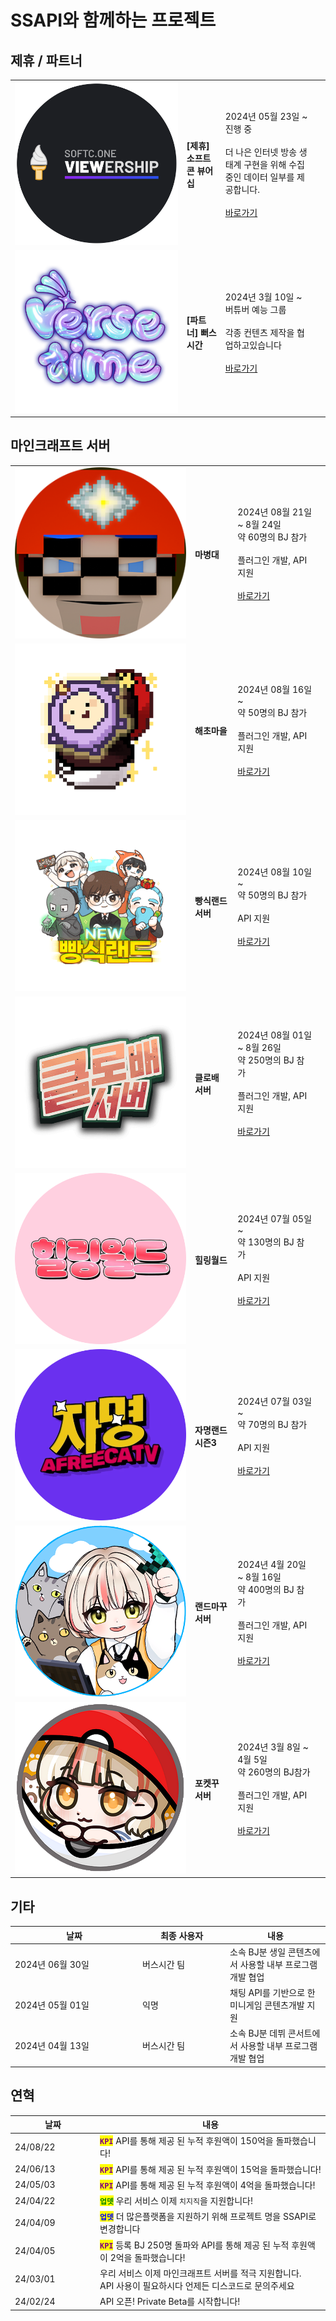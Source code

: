 # SSAPI와 함께하는 프로젝트

## 제휴 / 파트너

<table data-view="cards">
  <tbody>
    <tr>
      <td><img src="../.gitbook/assets/소프트콘 로고" alt=""></td>
      <td><h4><strong>[제휴] 소프트콘 뷰어십</strong></h4></td>
      <td>
        2024년 05월 23일 ~<br>
        진행 중<br><br>
        더 나은 인터넷 방송 생태계 구현을 위해 수집중인 데이터 일부를 제공합니다.<br><br>
        <a target="_blank" href="https://viewership.softc.one/">바로가기</a>
      </td>
      <td></td>
    </tr>
    <tr>
      <td><img src="../.gitbook/assets/버스시간 로고" alt="" data-size="original"></td>
      <td><h4><strong>[파트너] 뻐스시간</strong></h4></td>
      <td>
        <p>
          2024년 3월 10일 ~<br>
          버튜버 예능 그룹<br><br>
          각종 컨텐츠 제작을 협업하고있습니다<br><br>
          <a target="_blank" href="https://bj.afreecatv.com/versetime">바로가기</a>
        </p>
      </td>
      <td></td>
    </tr>
  </tbody>
</table>

## 마인크래프트 서버

<table data-view="cards">
  <tbody>
    <tr>
      <td><img src="../.gitbook/assets/마병대.png" alt="" data-size="original"></td>
      <td><h4>마병대</h4></td>
      <td>
        2024년 08월 21일 ~ 8월 24일<br>
        약 60명의 BJ 참가<br><br>
        플러그인 개발, API 지원<br><br>
        <a target="_blank" href="https://bj.afreecatv.com/devil0108">바로가기</a>
      </td>
      <td></td>
    </tr>
    <tr>
      <td><img src="../.gitbook/assets/해초마을.gif" alt="" data-size="original"></td>
      <td><h4>해초마을</h4></td>
      <td>
        2024년 08월 16일 ~<br>
        약 50명의 BJ 참가<br><br>
        플러그인 개발, API 지원<br><br>
        <a target="_blank" href="https://bj.afreecatv.com/kjkj4424">바로가기</a>
      </td>
      <td></td>
    </tr>
    <tr>
      <td><img src="../.gitbook/assets/빵식랜드.gif" alt="" data-size="original"></td>
      <td><h4>빵식랜드 서버</h4></td>
      <td>
        2024년 08월 10일 ~<br>
        약 50명의 BJ 참가<br><br>
        API 지원<br><br>
        <a target="_blank" href="https://bj.afreecatv.com/wbs5596">바로가기</a>
      </td>
      <td></td>
    </tr>
    <tr>
      <td><img src="../.gitbook/assets/클로배.gif" alt="" data-size="original"></td>
      <td><h4>클로배 서버</h4></td>
      <td>
        2024년 08월 01일 ~ 8월 26일<br>
        약 250명의 BJ 참가<br><br>
        플러그인 개발, API 지원<br><br>
        <a target="_blank" href="https://bj.afreecatv.com/vf3366">바로가기</a>
      </td>
      <td></td>
    </tr>
    <tr>
      <td><img src="../.gitbook/assets/gjm0211 (1).png" alt=""></td>
      <td><h4>힐링월드</h4></td>
      <td>
        2024년 07월 05일 ~<br>
        약 130명의 BJ 참가<br><br>
        API 지원<br><br>
        <a target="_blank" href="https://bj.afreecatv.com/tmlarhf155">바로가기</a>
      </td>
      <td></td>
    </tr>
    <tr>
      <td><img src="../.gitbook/assets/gjm0211.png" alt=""></td>
      <td><h4><strong>자명랜드 시즌3</strong></h4></td>
      <td>
        2024년 07월 03일 ~  <br>
        약  70명의  BJ 참가<br><br>
        API 지원<br><br>
        <a target="_blank" href="https://bj.afreecatv.com/gjm0211">바로가기</a>
      </td>
      <td></td>
    </tr>
    <tr>
      <td><img src="../.gitbook/assets/랜드마꾸 로고" alt=""></td>
      <td><h4><strong>랜드마꾸 서버</strong></h4></td>
      <td>
        2024년 4월 20일 ~ 8월 16일<br>
        약  400명의  BJ 참가<br><br>
        플러그인 개발, API 지원<br><br>
        <a target="_blank" href="https://bj.afreecatv.com/ziyom2">바로가기</a>
      </td>
      <td></td>
    </tr>
    <tr>
      <td><img src="../.gitbook/assets/포켓꾸 로고" alt=""></td>
      <td><h4><strong>포켓꾸 서버</strong></h4></td>
      <td>
        2024년 3월 8일 ~ 4월 5일<br>
        약 260명의 BJ참가<br><br>
        플러그인 개발, API 지원<br><br>
        <a target="_blank" href="https://bj.afreecatv.com/ziyom2">바로가기</a>
      </td>
      <td></td>
    </tr>
  </tbody>
</table>

## 기타

<table>
  <thead>
    <tr>
      <th width="190">날짜</th>
      <th width="126">최종 사용자</th>
      <th>내용</th>
    </tr>
  </thead>
  <tbody>
    <tr>
      <td>2024년 06월 30일</td>
      <td>버스시간 팀</td>
      <td>소속 BJ분 생일 콘텐츠에서 사용할 내부 프로그램 개발 협업</td>
    </tr>
    <tr>
      <td>2024년 05월 01일</td>
      <td>익명</td>
      <td>채팅 API를 기반으로 한 미니게임 콘텐츠개발 지원</td>
    </tr>
    <tr>
      <td>2024년 04월 13일</td>
      <td>버스시간 팀</td>
      <td>소속 BJ분 데뷔 콘서트에서 사용할 내부 프로그램 개발 협업</td>
    </tr>
  </tbody>
</table>

## 연혁

<table>
  <thead>
    <tr>
      <th width="122">날짜</th>
      <th>내용 </th>
    </tr>
  </thead>
  <tbody>
    <tr>
      <td>24/08/22</td>
      <td><mark style="color:purple;"><strong><code>KPI</code></strong></mark> API를 통해 제공 된 누적 후원액이 150억을 돌파했습니다!</td>
    </tr>
    <tr>
      <td>24/06/13</td>
      <td><mark style="color:purple;"><strong><code>KPI</code></strong></mark> API를 통해 제공 된 누적 후원액이 15억을 돌파했습니다!</td>
    </tr>
    <tr>
      <td>24/05/03</td>
      <td><mark style="color:purple;"><strong><code>KPI</code></strong></mark> API를 통해 제공 된 누적 후원액이 4억을 돌파했습니다!</td>
    </tr>
    <tr>
      <td>24/04/22</td>
      <td><mark style="color:green;"><strong><code>업뎃</code></strong></mark> 우리 서비스 이제 <code>치지직</code>을 지원합니다!</td>
    </tr>
    <tr>
      <td>24/04/09</td>
      <td><mark style="color:blue;"><strong><code>업뎃</code></strong></mark> 더 많은플랫폼을 지원하기 위해 프로젝트 명을 SSAPI로 변경합니다</td>
    </tr>
    <tr>
      <td>24/04/05</td>
      <td><mark style="color:purple;"><strong><code>KPI</code></strong></mark> 등록 BJ 250명 돌파와 API를 통해 제공 된 누적 후원액이 2억을 돌파했습니다!</td>
    </tr>
    <tr>
      <td>24/03/01</td>
      <td>
        우리 서비스 이제 마인크래프트 서버를 적극 지원합니다.<br>
        API 사용이 필요하시다 언제든 디스코드로 문의주세요
      </td>
    </tr>
    <tr>
      <td>24/02/24</td>
      <td>API 오픈! Private Beta를 시작합니다!</td>
    </tr>
  </tbody>
</table>